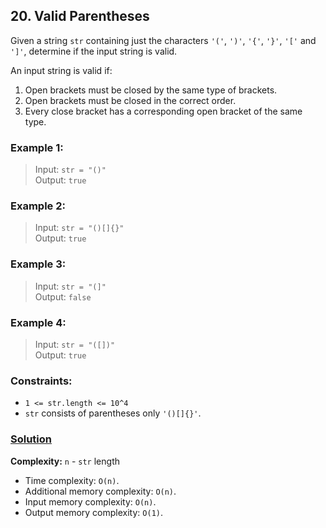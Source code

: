 ## 20. Valid Parentheses

Given a string `str` containing just the characters `'('`, `')'`, `'{'`, `'}'`, `'['` and `']'`, determine if the input string is valid.

An input string is valid if:

1. Open brackets must be closed by the same type of brackets.
2. Open brackets must be closed in the correct order.
3. Every close bracket has a corresponding open bracket of the same type.

### **Example 1:**
> Input: `str = "()"`  
> Output: `true`

### **Example 2:**
> Input: `str = "()[]{}"`  
> Output: `true`

### **Example 3:**
> Input: `str = "(]"`  
> Output: `false`

### **Example 4:**
> Input: `str = "([])"`  
> Output: `true`

### **Constraints:**
* `1 <= str.length <= 10^4`
* `str` consists of parentheses only `'()[]{}'`.

### **[Solution](../src/main/java/ru/druzhininyy/leetcode/exercises/algorithms/problem0020/Solution.java)**

**Complexity:** `n` - `str` length

* Time complexity: `O(n)`.
* Additional memory complexity: `O(n)`.
* Input memory complexity: `O(n)`.
* Output memory complexity: `O(1)`.
